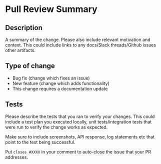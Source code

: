 # Pull Review Summary

## Description

A summary of the change. Please also include relevant motivation and context. This could include links to any docs/Slack threads/Github issues other artifacts.

## Type of change

- Bug fix (change which fixes an issue)
- New feature (change which adds functionality)
- This change requires a documentation update

## Tests

Please describe the tests that you ran to verify your changes. This could include a test plan you executed locally, unit tests/integration tests that were run to verify the change works as expected.

Make sure to include screenshots, API response, log statements etc that point to the test being successful.

Put `closes #XXXX` in your comment to auto-close the issue that your PR addresses.
